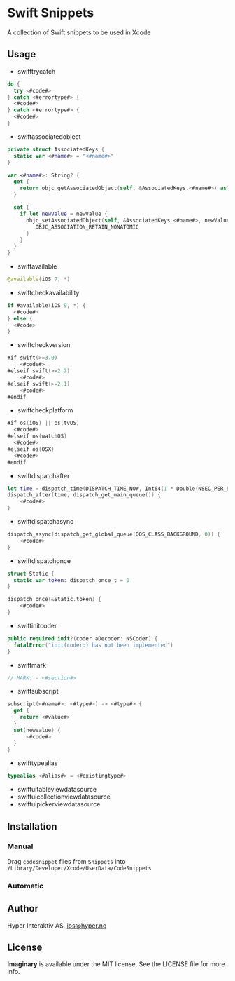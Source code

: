 # Swift Snippets
A collection of Swift snippets to be used in Xcode

## Usage

- swifttrycatch

```swift
do {
  try <#code#>
} catch <#errortype#> {
  <#code#>
} catch <#errortype#> {
  <#code#>
}
```

- swiftassociatedobject

```swift
private struct AssociatedKeys {
  static var <#name#> = "<#name#>"
}

var <#name#>: String? {
  get {
    return objc_getAssociatedObject(self, &AssociatedKeys.<#name#>) as? String
  }

  set {
    if let newValue = newValue {
      objc_setAssociatedObject(self, &AssociatedKeys.<#name#>, newValue as String?,
        .OBJC_ASSOCIATION_RETAIN_NONATOMIC
      )
    }
  }
}
```

- swiftavailable

```swift
@available(iOS 7, *)
```

- swiftcheckavailability

```swift
if #available(iOS 9, *) {
  <#code#>
} else {
  <#code>
}
```

- swiftcheckversion

```swift
#if swift(>=3.0)
    <#code#>
#elseif swift(>=2.2)
    <#code#>
#elseif swift(>=2.1)
    <#code#>
#endif
```

- swiftcheckplatform

```swift
#if os(iOS) || os(tvOS)
  <#code#>
#elseif os(watchOS)
  <#code#>
#elseif os(OSX)
  <#code#>
#endif
```

- swiftdispatchafter

```swift
let time = dispatch_time(DISPATCH_TIME_NOW, Int64(1 * Double(NSEC_PER_SEC)))
dispatch_after(time, dispatch_get_main_queue()) {
    <#code#>
}
```

- swiftdispatchasync

```swift
dispatch_async(dispatch_get_global_queue(QOS_CLASS_BACKGROUND, 0)) {
    <#code#>
}
```

- swiftdispatchonce

```swift
struct Static {
  static var token: dispatch_once_t = 0
}

dispatch_once(&Static.token) {
    <#code#>
}
```

- swiftinitcoder

```swift
public required init?(coder aDecoder: NSCoder) {
  fatalError("init(coder:) has not been implemented")
}
```

- swiftmark

```swift
// MARK: - <#section#>
```

- swiftsubscript

```swift
subscript(<#name#>: <#type#>) -> <#type#> {
  get {
    return <#value#>
  }
  set(newValue) {
      <#code#>
  }
}
```

- swifttypealias

```swift
typealias <#alias#> = <#existingtype#>
```

- swiftuitableviewdatasource
- swiftuicollectionviewdatasource
- swiftuipickerviewdatasource

## Installation

### Manual

Drag `codesnippet` files from `Snippets` into `/Library/Developer/Xcode/UserData/CodeSnippets`

### Automatic

## Author

Hyper Interaktiv AS, ios@hyper.no

## License

**Imaginary** is available under the MIT license. See the LICENSE file for more info.
